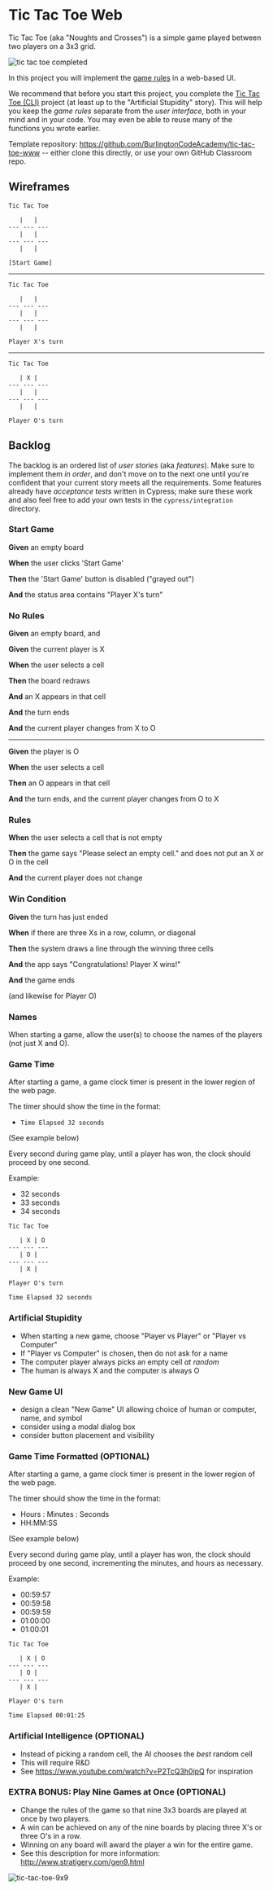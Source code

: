 # Tic Tac Toe Web

Tic Tac Toe (aka "Noughts and Crosses") is a simple game played between two players on a 3x3 grid.

![tic tac toe completed](/images/tic_tac_toe.svg)

In this project you will implement the [game rules](https://en.wikipedia.org/wiki/Tic-tac-toe) in a web-based UI.

We recommend that before you start this project, you complete the [Tic Tac Toe (CLI)](tic_tac_toe) project (at least up to the "Artificial Stupidity" story). This will help you keep the *game rules* separate from the *user interface*, both in your mind and in your code. You may even be able to reuse many of the functions you wrote earlier.

Template repository: https://github.com/BurlingtonCodeAcademy/tic-tac-toe-www -- either clone this directly, or use your own GitHub Classroom repo.

## Wireframes

```
Tic Tac Toe

   |   |  
--- --- ---
   |   |  
--- --- ---
   |   |  

[Start Game]
```
---

```
Tic Tac Toe

   |   |  
--- --- ---
   |   |  
--- --- ---
   |   |  

Player X's turn
```
---
```
Tic Tac Toe

   | X |  
--- --- ---
   |   |  
--- --- ---
   |   |  

Player O's turn
```

## Backlog

The backlog is an ordered list of *user stories* (aka *features*). Make sure to implement them *in order*, and don't move on to the next one until you're confident that your current story meets all the requirements. Some features already have *acceptance tests* written in Cypress; make sure these work and also feel free to add your own tests in the `cypress/integration` directory.

<!--BOX-->

### Start Game

**Given** an empty board

**When** the user clicks 'Start Game'

**Then** the 'Start Game' button is disabled ("grayed out")

**And** the status area contains "Player X's turn"

<!--/BOX-->


<!--BOX-->

### No Rules

**Given** an empty board, and

**Given** the current player is X

**When** the user selects a cell

**Then** the board redraws

**And** an X appears in that cell

**And** the turn ends

**And** the current player changes from X to O

<hr>

**Given** the player is O

**When** the user selects a cell

**Then** an O appears in that cell

**And** the turn ends, and the current player changes from O to X

<!--/BOX-->

<!--BOX-->

### Rules

**When** the user selects a cell that is not empty

**Then** the game says "Please select an empty cell." and does not put an X or O in the cell

**And** the current player does not change

<!--/BOX-->
<!--BOX-->

### Win Condition

**Given** the turn has just ended

**When** if there are three Xs in a row, column, or diagonal

**Then** the system draws a line through the winning three cells

**And** the app says "Congratulations! Player X wins!"

**And** the game ends

(and likewise for Player O)

<!--/BOX-->
<!--BOX-->

### Names

When starting a game, allow the user(s) to choose the names of the players (not just X and O).

<!--/BOX-->
<!--BOX-->

### Game Time

After starting a game, a game clock timer is present in the lower region of the web page.

The timer should show the time in the format:
- `Time Elapsed 32 seconds`

(See example below)

Every second during game play, until a player has won, the clock should proceed by one second.

Example:
- 32 seconds
- 33 seconds
- 34 seconds

```
Tic Tac Toe

   | X | O
--- --- ---
   | O |  
--- --- ---
   | X |  

Player O's turn

Time Elapsed 32 seconds
```
<!--/BOX-->
<!--BOX-->

### Artificial Stupidity

- When starting a new game, choose "Player vs Player" or "Player vs Computer"
- If "Player vs Computer" is chosen, then do not ask for a name
- The computer player always picks an empty cell *at random*
- The human is always X and the computer is always O

<!--/BOX-->
<!--BOX-->

### New Game UI

- design a clean "New Game" UI allowing choice of human or computer, name, and symbol
- consider using a modal dialog box
- consider button placement and visibility

<!--/BOX-->
<!--BOX-->

### Game Time Formatted (OPTIONAL)

After starting a game, a game clock timer is present in the lower region of the web page.

The timer should show the time in the format:
- Hours : Minutes : Seconds
- HH:MM:SS

(See example below)

Every second during game play, until a player has won, the clock should proceed by one second, incrementing the minutes, and hours as necessary.

Example:
- 00:59:57
- 00:59:58
- 00:59:59
- 01:00:00
- 01:00:01

```
Tic Tac Toe

   | X | O
--- --- ---
   | O |  
--- --- ---
   | X |  

Player O's turn

Time Elapsed 00:01:25
```

<!--/BOX-->

<!--BOX-->

### Artificial Intelligence (OPTIONAL)

- Instead of picking a random cell, the AI chooses the *best* random cell
- This will require R&D
- See <https://www.youtube.com/watch?v=P2TcQ3h0ipQ> for inspiration

<!--/BOX-->

<!--BOX-->

### EXTRA BONUS: Play Nine Games at Once (OPTIONAL)

- Change the rules of the game so that nine 3x3 boards are played at once by two players.
- A win can be achieved on any of the nine boards by placing three X's or three O's in a row.
- Winning on any board will award the player a win for the entire game.
- See this description for more information: http://www.stratigery.com/gen9.html

![tic-tac-toe-9x9](/images/tic-tac-toe-9x9.png)

<!--/BOX-->
